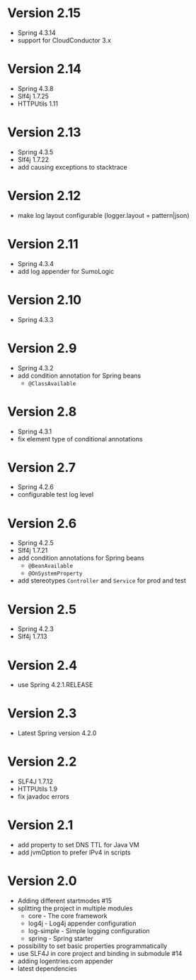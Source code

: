 # Version 2.15
* Spring 4.3.14
* support for CloudConductor 3.x

# Version 2.14
* Spring 4.3.8
* Slf4j 1.7.25
* HTTPUtils 1.11

# Version 2.13
* Spring 4.3.5
* Slf4j 1.7.22
* add causing exceptions to stacktrace

# Version 2.12
* make log layout configurable (logger.layout = pattern|json)

# Version 2.11
* Spring 4.3.4
* add log appender for SumoLogic

# Version 2.10
* Spring 4.3.3

# Version 2.9
* Spring 4.3.2
* add condition annotation for Spring beans
    * `@ClassAvailable`

# Version 2.8
* Spring 4.3.1
* fix element type of conditional annotations

# Version 2.7
* Spring 4.2.6
* configurable test log level

# Version 2.6
* Spring 4.2.5
* Slf4j 1.7.21
* add condition annotations for Spring beans
    * `@BeanAvailable`
    * `@OnSystemProperty`
* add stereotypes `Controller` and `Service` for prod and test

# Version 2.5
* Spring 4.2.3
* Slf4j 1.7.13

# Version 2.4
* use Spring 4.2.1.RELEASE

# Version 2.3
* Latest Spring version 4.2.0

# Version 2.2
* SLF4J 1.7.12
* HTTPUtils 1.9
* fix javadoc errors

# Version 2.1
* add property to set DNS TTL for Java VM
* add jvmOption to prefer IPv4 in scripts

# Version 2.0
* Adding different startmodes #15
* splitting the project in multiple modules
    * core - The core framework
    * log4j - Log4j appender configuration
    * log-simple - Simple logging configuration
    * spring - Spring starter
* possibility to set basic properties programmatically
* use SLF4J in core project and binding in submodule #14
* adding logentries.com appender
* latest dependencies